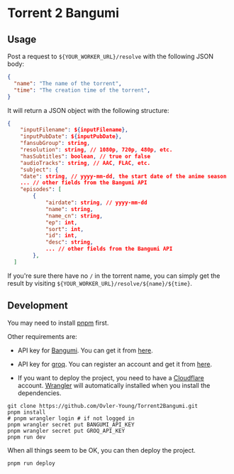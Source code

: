 # Torrent 2 Bangumi

## Usage

Post a request to `${YOUR_WORKER_URL}/resolve` with the following JSON body:

``` json
{
  "name": "The name of the torrent",
  "time": "The creation time of the torrent",
}
```

It will return a JSON object with the following structure:

``` json
{
    "inputFilename": ${inputFilename},
    "inputPubDate": ${inputPubDate},
    "fansubGroup": string,
    "resolution": string, // 1080p, 720p, 480p, etc.
    "hasSubtitles": boolean, // true or false
    "audioTracks": string, // AAC, FLAC, etc.
    "subject": {
    "date": string, // yyyy-mm-dd, the start date of the anime season
    ... // other fields from the Bangumi API
    "episodes": [
        {
            "airdate": string, // yyyy-mm-dd
            "name": string,
            "name_cn": string,
            "ep": int,
            "sort": int,
            "id": int,
            "desc": string,
            ... // other fields from the Bangumi API
        },
  ]

```

If you're sure there have no `/` in the torrent name, you can simply get the result by visiting `${YOUR_WORKER_URL}/resolve/${name}/${time}`.

## Development

You may need to install [pnpm](https://pnpm.io/) first.

Other requirements are:

- API key for [Bangumi](https://bgm.tv). You can get it from [here](https://next.bgm.tv/demo/access-token).

- API key for [groq](https://groq.com/). You can register an account and get it from [here](https://console.groq.com/keys).

- If you want to deploy the project, you need to have a [Cloudflare](https://www.cloudflare.com/) account.  [Wrangler](https://developers.cloudflare.com/workers/cli-wrangler/install-update) will automatically installed when you install the dependencies.

``` shell
git clone https://github.com/Ovler-Young/Torrent2Bangumi.git
pnpm install
# pnpm wrangler login # if not logged in
pnpm wrangler secret put BANGUMI_API_KEY
pnpm wrangler secret put GROQ_API_KEY
pnpm run dev
```

When all things seem to be OK, you can then deploy the project.

``` shell
pnpm run deploy
```
